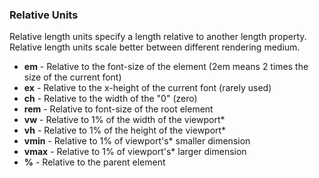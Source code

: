 ### Relative Units
Relative length units specify a length relative to another length property. Relative length units scale better between different rendering medium.
- **em** - Relative to the font-size of the element (2em means 2 times the size of the current font)
- **ex** - Relative to the x-height of the current font (rarely used)
- **ch** - Relative to the width of the "0" (zero)
- **rem** - Relative to font-size of the root element
- **vw** - Relative to 1% of the width of the viewport*
- **vh** - Relative to 1% of the height of the viewport*
- **vmin** - Relative to 1% of viewport's* smaller dimension
- **vmax** - Relative to 1% of viewport's* larger dimension
- **%** - Relative to the parent element